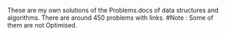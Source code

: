 These are my own solutions of the Problems.docs of data structures and algorithms.
There are around 450 problems with links.
#Note : Some of them are not Optimised.
